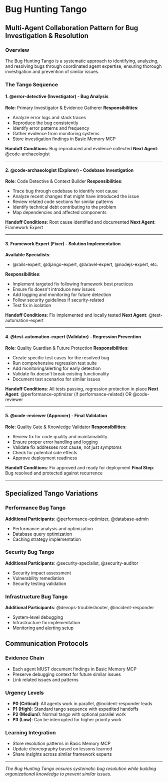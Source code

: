 # Bug Hunting Tango

## Multi-Agent Collaboration Pattern for Bug Investigation & Resolution

### Overview
The Bug Hunting Tango is a systematic approach to identifying, analyzing, and resolving bugs through coordinated agent expertise, ensuring thorough investigation and prevention of similar issues.

### The Tango Sequence

#### 1. **@error-detective** (Investigator) - Bug Analysis
**Role**: Primary Investigator & Evidence Gatherer
**Responsibilities**:
- Analyze error logs and stack traces
- Reproduce the bug consistently
- Identify error patterns and frequency
- Gather evidence from monitoring systems
- Store investigation findings in Basic Memory MCP

**Handoff Conditions**: Bug reproduced and evidence collected
**Next Agent**: @code-archaeologist

---

#### 2. **@code-archaeologist** (Explorer) - Codebase Investigation
**Role**: Code Detective & Context Builder
**Responsibilities**:
- Trace bug through codebase to identify root cause
- Analyze recent changes that might have introduced the issue
- Review related code sections for similar patterns
- Identify technical debt contributing to the problem
- Map dependencies and affected components

**Handoff Conditions**: Root cause identified and documented
**Next Agent**: Framework Expert

---

#### 3. **Framework Expert** (Fixer) - Solution Implementation
**Available Specialists**:
- @rails-expert, @django-expert, @laravel-expert, @nodejs-expert, etc.

**Responsibilities**:
- Implement targeted fix following framework best practices
- Ensure fix doesn't introduce new issues
- Add logging and monitoring for future detection
- Follow security guidelines if security-related
- Test fix in isolation

**Handoff Conditions**: Fix implemented and locally tested
**Next Agent**: @test-automation-expert

---

#### 4. **@test-automation-expert** (Validator) - Regression Prevention
**Role**: Quality Guardian & Future Protection
**Responsibilities**:
- Create specific test cases for the resolved bug
- Run comprehensive regression test suite
- Add monitoring/alerting for early detection
- Validate fix doesn't break existing functionality
- Document test scenarios for similar issues

**Handoff Conditions**: All tests passing, regression protection in place
**Next Agent**: @performance-optimizer (if performance-related) OR @code-reviewer

---

#### 5. **@code-reviewer** (Approver) - Final Validation
**Role**: Quality Gate & Knowledge Validator
**Responsibilities**:
- Review fix for code quality and maintainability
- Ensure proper error handling and logging
- Validate fix addresses root cause, not just symptoms
- Check for potential side effects
- Approve deployment readiness

**Handoff Conditions**: Fix approved and ready for deployment
**Final Step**: Bug resolved and protected against recurrence

---

## Specialized Tango Variations

### Performance Bug Tango
**Additional Participants**: @performance-optimizer, @database-admin
- Performance analysis and optimization
- Database query optimization
- Caching strategy implementation

### Security Bug Tango  
**Additional Participants**: @security-specialist, @security-auditor
- Security impact assessment
- Vulnerability remediation
- Security testing validation

### Infrastructure Bug Tango
**Additional Participants**: @devops-troubleshooter, @incident-responder
- System-level debugging
- Infrastructure fix implementation
- Monitoring and alerting setup

## Communication Protocols

### Evidence Chain
- Each agent MUST document findings in Basic Memory MCP
- Preserve debugging context for future similar issues
- Link related issues and patterns

### Urgency Levels
- **P0 (Critical)**: All agents work in parallel, @incident-responder leads
- **P1 (High)**: Standard tango sequence with expedited handoffs
- **P2 (Medium)**: Normal tango with optional parallel work
- **P3 (Low)**: Can be interrupted for higher priority work

### Learning Integration
- Store resolution patterns in Basic Memory MCP
- Update choreography based on lessons learned
- Share insights across similar framework experts

---

*The Bug Hunting Tango ensures systematic bug resolution while building organizational knowledge to prevent similar issues.*